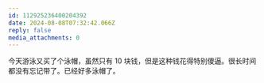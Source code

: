 ```yaml
---
id: 112925236400204392
date: 2024-08-08T07:32:42.066Z
reply: false
media_attachments: 0
---
```


今天游泳又买了个泳帽，虽然只有 10 块钱，但是这种钱花得特别傻逼。很长时间都没有忘记带了。已经好多泳帽了。

